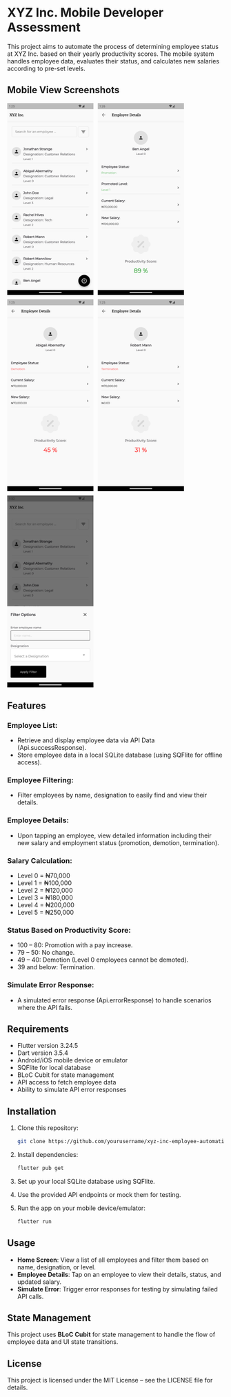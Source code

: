 # XYZ Inc. Mobile Developer Assessment

This project aims to automate the process of determining employee status at XYZ Inc. based on their yearly productivity scores. The mobile system handles employee data, evaluates their status, and calculates new salaries according to pre-set levels.

## Mobile View Screenshots

<div style="display: flex; flex-wrap: wrap; gap: 10px;">
  <img src="assets/images/shared/dashboard.png" alt="Home Screen" width="200" />
  <img src="assets/images/shared/promotion.png" alt="Promotion Status" width="200" />
  <img src="assets/images/shared/demotion.png" alt="Demotion Status" width="200" />
  <img src="assets/images/shared/termination.png" alt="Termination Status" width="200" />
  <img src="assets/images/shared/filter.png" alt="Filtering Employee" width="200" />
</div>

## Features

### Employee List:
- Retrieve and display employee data via API Data (Api.successResponse).
- Store employee data in a local SQLite database (using SQFlite for offline access).

### Employee Filtering:
- Filter employees by name, designation to easily find and view their details.

### Employee Details:
- Upon tapping an employee, view detailed information including their new salary and employment status (promotion, demotion, termination).

### Salary Calculation:
- Level 0 = ₦70,000
- Level 1 = ₦100,000
- Level 2 = ₦120,000
- Level 3 = ₦180,000
- Level 4 = ₦200,000
- Level 5 = ₦250,000

### Status Based on Productivity Score:
- 100 – 80: Promotion with a pay increase.
- 79 – 50: No change.
- 49 – 40: Demotion (Level 0 employees cannot be demoted).
- 39 and below: Termination.

### Simulate Error Response:
- A simulated error response (Api.errorResponse) to handle scenarios where the API fails.

## Requirements

- Flutter version 3.24.5
- Dart version 3.5.4
- Android/iOS mobile device or emulator
- SQFlite for local database
- BLoC Cubit for state management
- API access to fetch employee data
- Ability to simulate API error responses

## Installation

1. Clone this repository:
    ```bash
    git clone https://github.com/yourusername/xyz-inc-employee-automation.git
    ```

2. Install dependencies:
    ```bash
    flutter pub get
    ```

3. Set up your local SQLite database using SQFlite.

4. Use the provided API endpoints or mock them for testing.

5. Run the app on your mobile device/emulator:
    ```bash
    flutter run
    ```

## Usage

- **Home Screen**: View a list of all employees and filter them based on name, designation, or level.
- **Employee Details**: Tap on an employee to view their details, status, and updated salary.
- **Simulate Error**: Trigger error responses for testing by simulating failed API calls.

## State Management

This project uses **BLoC Cubit** for state management to handle the flow of employee data and UI state transitions.

## License

This project is licensed under the MIT License – see the LICENSE file for details.